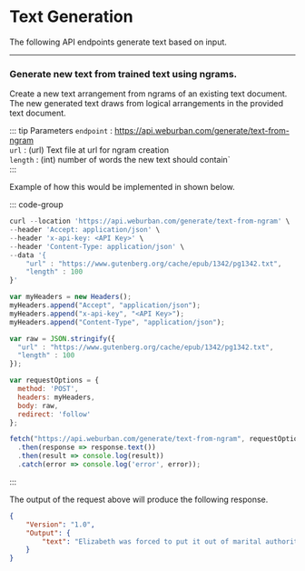 # Text Generation 

The following API endpoints generate text based on input. 

***

### Generate new text from trained text using ngrams.

Create a new text arrangement from ngrams of an existing text document. The new generated text draws from logical arrangements in the provided text document.         

::: tip Parameters
`endpoint` : https://api.weburban.com/generate/text-from-ngram     
`url` : (url) Text file at url for ngram creation      
`length` : (int) number of words the new text should contain`       
:::

Example of how this would be implemented in shown below.     

::: code-group

```js [curl]
curl --location 'https://api.weburban.com/generate/text-from-ngram' \
--header 'Accept: application/json' \
--header 'x-api-key: <API Key>' \
--header 'Content-Type: application/json' \
--data '{
    "url" : "https://www.gutenberg.org/cache/epub/1342/pg1342.txt",
    "length" : 100
}'
```

```js [Javascript]
var myHeaders = new Headers();
myHeaders.append("Accept", "application/json");
myHeaders.append("x-api-key", "<API Key>");
myHeaders.append("Content-Type", "application/json");

var raw = JSON.stringify({
  "url" : "https://www.gutenberg.org/cache/epub/1342/pg1342.txt",
  "length" : 100
});

var requestOptions = {
  method: 'POST',
  headers: myHeaders,
  body: raw,
  redirect: 'follow'
};

fetch("https://api.weburban.com/generate/text-from-ngram", requestOptions)
  .then(response => response.text())
  .then(result => console.log(result))
  .catch(error => console.log('error', error));
```
:::

The output of the request above will produce the following response.  

```json
{
    "Version": "1.0",
    "Output": {
        "text": "Elizabeth was forced to put it out of marital authority, and so small a family of five daughters, in favour of matrimony; it remains to be alone, and fearful of its proprietor, and, with no very striking resemblance"
    }
}
```
